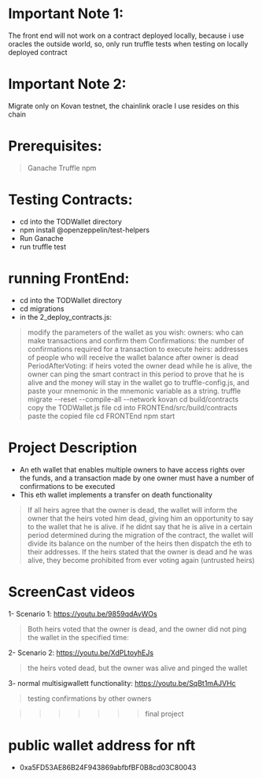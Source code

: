 # Important Note 1: 
The front end will not work on a contract deployed locally, because i use oracles the outside world, so, only run truffle tests when testing on locally deployed contract

# Important Note 2:
Migrate only on Kovan testnet, the chainlink oracle I use resides on this chain


# Prerequisites:
> Ganache
> Truffle
> npm


# Testing Contracts:
- cd into the TODWallet directory
- npm install @openzeppelin/test-helpers
-  Run Ganache 
- run truffle test


# running FrontEnd:
- cd into the TODWallet directory
- cd migrations
- in the 2_deploy_contracts.js:
> modify the parameters of the wallet as you wish:
> owners: who can make transactions and confirm them
> Confirmations: the number of confirmations required for a transaction to execute
> heirs: addresses of people who will receive the wallet balance after owner is dead
> PeriodAfterVoting: if heirs voted the owner dead while he is alive, the owner can ping the smart contract in this period to prove that he is alive and the money will stay in the wallet
> go to truffle-config.js, and paste your mnemonic in the mnemonic variable as a string.
> truffle migrate --reset --compile-all --network kovan
> cd build/contracts
> copy the TODWallet.js file
> cd into FRONTEnd/src/build/contracts
> paste the copied file
> cd FRONTEnd
> npm start

# Project Description

- An eth wallet that enables multiple owners to have access rights over the funds, and  a transaction made by one owner must have a number of confirmations to be executed
- This eth wallet implements a transfer on death functionality
> If all heirs agree that the owner is dead, the wallet will inform the owner that the heirs voted him dead, giving him an opportunity to say to the wallet that he is alive.  if he didnt say that he is alive in a certain period determined during the migration of the contract, the wallet will divide its balance on the number of the heirs then dispatch the eth to their addresses.
> If the heirs stated that the owner is dead and he was alive, they become prohibited from ever voting again (untrusted heirs)


# ScreenCast videos

1- Scenario 1:  https://youtu.be/9859qdAvWOs
>Both heirs voted that the owner is dead, and the owner did not ping the wallet in the specified time:

2- Scenario 2:  https://youtu.be/XdPLtoyhEJs
>the heirs voted dead, but the owner was alive and pinged the wallet

3- normal multisigwallett functionality: https://youtu.be/SqBt1mAJVHc
> testing confirmations by other owners


>>>>>>> final project


# public wallet address for nft
- 0xa5FD53AE86B24F943869abfbfBF0B8cd03C80043

